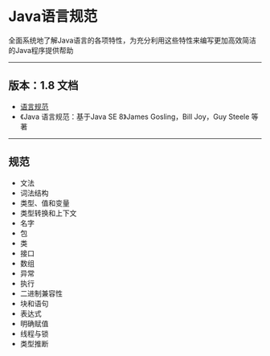 #   Java语言规范

全面系统地了解Java语言的各项特性，为充分利用这些特性来编写更加高效简洁的Java程序提供帮助

-----

##  版本：1.8 文档

-   [语言规范](https://docs.oracle.com/javase/specs/jls/se8/html/index.html)
-   《Java 语言规范：基于Java SE 8》James Gosling，Bill Joy，Guy Steele 等 著

-----

##  规范
-   文法
-   词法结构
-   类型、值和变量
-   类型转换和上下文
-   名字
-   包
-   类
-   接口
-   数组
-   异常
-   执行
-   二进制兼容性
-   块和语句
-   表达式
-   明确赋值
-   线程与锁
-   类型推断
